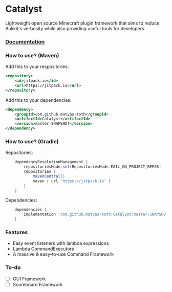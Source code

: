 # Catalyst
Lightweight open source Minecraft plugin framework that aims to reduce Bukkit's verbosity while also providing useful tools for developers.

### [Documentation](https://understood-diascia-0f5.notion.site/527233c73ac8499faafd7488ab8353f4?v=6611342351cc4419a2e004385402c330)

### How to use? (Maven)
Add this to your respositories:
```xml
<repository>
    <id>jitpack.io</id>
    <url>https://jitpack.io</url>
</repository>
```

Add this to your dependencies:
```xml
<dependency>
    <groupId>com.github.matyas-toth</groupId>
    <artifactId>Catalyst</artifactId>
    <version>master-SNAPSHOT</version>
</dependency>
```

### How to use? (Gradle)
Repositories:
```gradle
	dependencyResolutionManagement {
		repositoriesMode.set(RepositoriesMode.FAIL_ON_PROJECT_REPOS)
		repositories {
			mavenCentral()
			maven { url 'https://jitpack.io' }
		}
	}
```
Dependencies:
```gradle
	dependencies {
		implementation 'com.github.matyas-toth:Catalyst:master-SNAPSHOT'
	}
```


### Features
- Easy event listeners with lambda expressions
- Lambda CommandExecutors
- A massive & easy-to-use Command Framework

### To-do
- [ ] GUI Framework
- [ ] Scoreboard Framework
